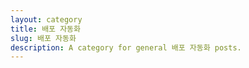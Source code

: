 ```yaml
---
layout: category
title: 배포 자동화
slug: 배포 자동화
description: A category for general 배포 자동화 posts.
---
```


